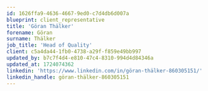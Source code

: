 ```yaml
---
id: 1626ffa9-4636-4667-9ed0-c7d4db6d007a
blueprint: client_representative
title: 'Göran Thälker'
forename: Göran
surname: Thälker
job_title: 'Head of Quality'
client: c5a4da44-1fb0-4738-a29f-f859e49bb997
updated_by: b7c7f4d4-e810-47c4-8310-994d4d84346a
updated_at: 1724074362
linkedin: 'https://www.linkedin.com/in/göran-thälker-860305151/'
linkedin_handle: göran-thälker-860305151
---
```

